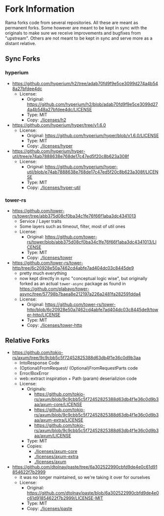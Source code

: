 # Fork Information

Rama forks code from several repositories. All these are meant as permanent forks.
Some however are meant to be kept in sync with the originals to make sure we receive
improvements and bugfixes from "upstream". Others are not meant to be kept in sync and serve more
as a distant relative.

## Sync Forks

### hyperium

- <https://github.com/hyperium/h2/tree/adab70fd9f9e5ce3099d274a4b548a27bfdee4dc>
  - License:
    - Original: <https://github.com/hyperium/h2/blob/adab70fd9f9e5ce3099d274a4b548a27bfdee4dc/LICENSE>
    - Type: MIT
    - Copy: [./licenses/h2](./licenses/h2)
- <https://github.com/hyperium/hyper/tree/v1.6.0>
  - License:
    - Original: <https://github.com/hyperium/hyper/blob/v1.6.0/LICENSE>
    - Type: MIT
    - Copy: [./licenses/hyper](./licenses/hyper)
- <https://github.com/hyperium/hyper-util/tree/e74ab7888638e768de17c47ed5f20c8b623a308f>
  - License:
    - Original: <https://github.com/hyperium/hyper-util/blob/e74ab7888638e768de17c47ed5f20c8b623a308f/LICENSE>
    - Type: MIT
    - Copy: [./licenses/hyper-util](./licenses/hyper-util)

### tower-rs

- <https://github.com/tower-rs/tower/tree/abb375d08cf0ba34c1fe76f66f1aba3dc4341013>
  - Service / Layer traits
  - Some layers such as timeout, filter, most of util ones
  - License:
    - Original: <https://github.com/tower-rs/tower/blob/abb375d08cf0ba34c1fe76f66f1aba3dc4341013/LICENSE>
    - Type: MIT
    - Copy: [./licenses/tower](./licenses/tower)
- <https://github.com/tower-rs/tower-http/tree/6c20928e50a7462cd4abfe7ad404dc03c8445de9>
  - pretty much everything
  - now kept directly in sync "conceptual logic wise",
    but originally forked as an actual `tower-async` package as found in
    <https://github.com/plabayo/tower-async/tree/57798b7baea8e212197a226a2481fa282591dda4>
  - License:
    - Original: <https://github.com/tower-rs/tower-http/blob/6c20928e50a7462cd4abfe7ad404dc03c8445de9/tower-http/LICENSE>
    - Type: MIT
    - Copy: [./licenses/tower-http](./licenses/tower-http)

## Relative Forks

- <https://github.com/tokio-rs/axum/tree/9c9cbb5c5f72452825388d63db4f1e36c0d9b3aa>
  - IntoResponse Code
  - (Optional)FromRequest/ (Optional)FromRequestParts code
  - Error/BoxError
  - web::extract inspiration + Path (param) deserializion code
  - License:
    - Originals:
      - <https://github.com/tokio-rs/axum/blob/9c9cbb5c5f72452825388d63db4f1e36c0d9b3aa/axum-core/LICENSE>
      - <https://github.com/tokio-rs/axum/blob/9c9cbb5c5f72452825388d63db4f1e36c0d9b3aa/axum-extra/LICENSE>
      - <https://github.com/tokio-rs/axum/blob/9c9cbb5c5f72452825388d63db4f1e36c0d9b3aa/axum/LICENSE>
    - Type: MIT
    - Copies:
      - [./licenses/axum-core](./licenses/axum-core)
      - [./licenses/axum-extra](./licenses/axum-extra)
      - [./licenses/axum](./licenses/axum)
- <https://github.com/dtolnay/paste/tree/6a302522990cbfd9de4e0c61d91854622f7b2999>
  - it was no longer maintained, so we're taking it over for ourselves
  - License:
    - Original: <https://github.com/dtolnay/paste/blob/6a302522990cbfd9de4e0c61d91854622f7b2999/LICENSE-MIT>
    - Type: MIT
    - Copy: [./licenses/paste](./licenses/paste)
